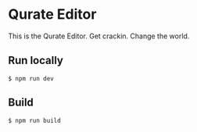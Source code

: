 # Qurate Editor

This is the Qurate Editor. Get crackin. Change the world.

## Run locally

    $ npm run dev
    
## Build

    $ npm run build
